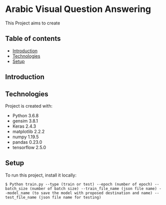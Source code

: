 # Arabic Visual Question Answering 
This Project aims to create 
## Table of contents
* [Introduction](#introduction)
* [Technologies](#technologies)
* [Setup](#setup)

## Introduction

## Technologies
Project is created with:
* Python 3.6.8 
* gensim 3.8.1
* Keras  2.4.3
* matplotlib 2.2.2
* numpy 1.19.5
* pandas 0.23.0
* tensorflow 2.5.0

	
## Setup
To run this project, install it locally:

```
$ Python train.py --type (train or test) --epoch (number of epoch) --batch_size (number of batch size) --train_file_name (json file name) --model_name (to save the model with proposed destination and name) --test_file_name (json file name for testing) 
```
